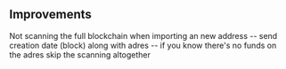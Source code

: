 ## Improvements

Not scanning the full blockchain when importing an new address
-- send creation date (block) along with adres
-- if you know there's no funds on the adres skip the scanning altogether
